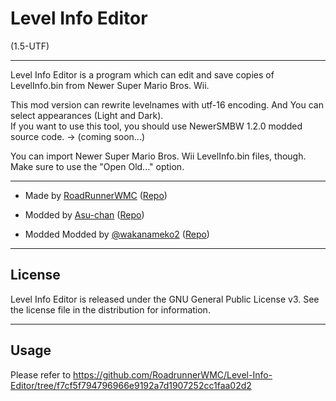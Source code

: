 # Level Info Editor
(1.5-UTF)

----------------------------------------------------------------

Level Info Editor is a program which can edit and save copies of LevelInfo.bin from Newer Super Mario Bros. Wii.

This mod version can rewrite levelnames with utf-16 encoding. And You can select appearances (Light and Dark).  
If you want to use this tool, you should use NewerSMBW 1.2.0 modded source code. → (coming soon...)

You can import Newer Super Mario Bros. Wii LevelInfo.bin files, though. Make sure to use the "Open Old..." option.

----------------------------------------------------------------

* Made by [RoadRunnerWMC](https://github.com/RoadrunnerWMC) ([Repo](https://github.com/RoadrunnerWMC/Level-Info-Editor))

* Modded by [Asu-chan](https://github.com/Asu-chan) ([Repo](https://github.com/Asu-chan/NSMBWThePranksterComets/tree/clang-no-translations/Tools/Level%20Info%20Editor))

* Modded Modded by [@wakanameko2](https://github.com/wakanameko) ([Repo](https://github.com/wakanameko/Level-Info-Editor_UTF))

----------------------------------------------------------------

## License

Level Info Editor is released under the GNU General Public License v3.
See the license file in the distribution for information.

----------------------------------------------------------------

## Usage

Please refer to https://github.com/RoadrunnerWMC/Level-Info-Editor/tree/f7cf5f794796966e9192a7d1907252cc1faa02d2
